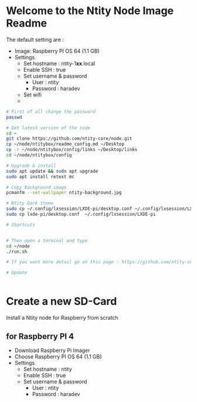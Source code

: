 # Welcome to the Ntity Node Image Readme

The default setting are :  
- Image:  Raspberry PI OS 64 (1.1 GB)
- Settings
  - Set hostname : ntity-1**xx**.local
  - Enable SSH : true
  - Set username & password
    - User : ntity
    - Password : haradev
  - Set wifi
  - 

```bash
# First of all change the password
passwd 

# Get latest version of the code
cd ~
git clone https://github.com/ntity-core/node.git
cp ~/node/ntitybox/readme_config.md ~/Desktop
cp -r ~/node/ntitybox/config/links ~/Desktop/links
cd ~/node/ntitybox/config

# Upgrade & install
sudo apt update && sudo apt upgrade
sudo apt install retext mc

# Copy Background image
pcmanfm --set-wallpaper ntity-background.jpg

# Ntity Dark theme
sudo cp ~/.config/lxsession/LXDE-pi/desktop.conf ~/.config/lxsession/LXDE-pi/desktop.conf.old
sudo cp lxde-pi/desktop.conf  ~/.config/lxsession/LXDE-pi

# Shortcuts


# Then open a terminal and type
cd ~/node
./run.sh

# If you want more detail go on this page : https://github.com/ntity-core/node

# Update



```


# Create a new SD-Card

Install a Ntity node for Raspberry from scratch

## for Raspberry PI 4
- Download Raspberry Pi Imager
- Choose Raspberry PI OS 64 (1.1 GB)
- Settings
  - Set hostname : ntity
  - Enable SSH : true
  - Set username & password
    - User : ntity
    - Password : haradev